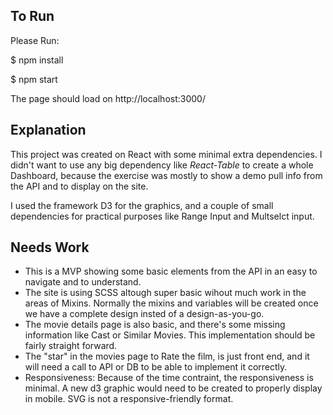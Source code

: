 ## To Run

Please Run:

$ npm install

$ npm start

The page should load on http://localhost:3000/


## Explanation

This project was created on React with some minimal extra dependencies. I didn't want to use any big dependency like _React-Table_ to create a whole Dashboard, because the exercise was mostly to show a demo pull info from the API and to display on the site.

I used the framework D3 for the graphics, and a couple of small dependencies for practical purposes like Range Input and Multselct input.

## Needs Work

- This is a MVP showing some basic elements from the API in an easy to navigate and to understand.
- The site is using SCSS altough super basic wihout much work in the areas of Mixins. Normally the mixins and variables will be created once we have a complete design insted of a design-as-you-go.
- The movie details page is also basic, and there's some missing information like Cast or Similar Movies. This implementation should be fairly straight forward.
- The "star" in the movies page to Rate the film, is just front end, and it will need a call to API or DB to be able to implement it correctly.
- Responsiveness: Because of the time contraint, the responsiveness is minimal. A new d3 graphic would need to be created to properly display in mobile. SVG is not a responsive-friendly format.